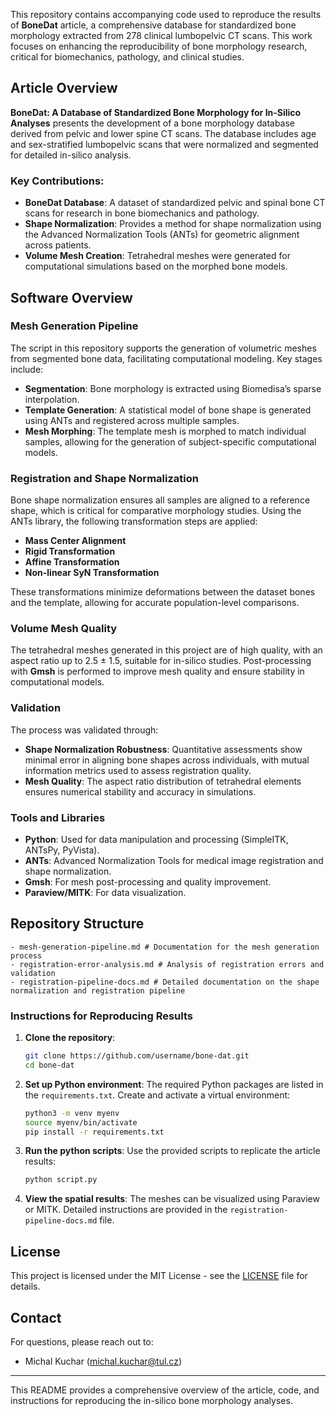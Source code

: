 
This repository contains  accompanying code used to reproduce the results of **BoneDat** article, a comprehensive database for standardized bone morphology extracted from 278 clinical lumbopelvic CT scans. This work focuses on enhancing the reproducibility of bone morphology research, critical for biomechanics, pathology, and clinical studies.

## Article Overview

**BoneDat: A Database of Standardized Bone Morphology for In-Silico Analyses** presents the development of a bone morphology database derived from pelvic and lower spine CT scans. The database includes age and sex-stratified lumbopelvic scans that were normalized and segmented for detailed in-silico analysis.

### Key Contributions:
- **BoneDat Database**: A dataset of standardized pelvic and spinal bone CT scans for research in bone biomechanics and pathology.
- **Shape Normalization**: Provides a method for shape normalization using the Advanced Normalization Tools (ANTs) for geometric alignment across patients.
- **Volume Mesh Creation**: Tetrahedral meshes were generated for computational simulations based on the morphed bone models.

## Software Overview

### Mesh Generation Pipeline

The script in this repository supports the generation of volumetric meshes from segmented bone data, facilitating computational modeling. Key stages include:
- **Segmentation**: Bone morphology is extracted using Biomedisa’s sparse interpolation.
- **Template Generation**: A statistical model of bone shape is generated using ANTs and registered across multiple samples.
- **Mesh Morphing**: The template mesh is morphed to match individual samples, allowing for the generation of subject-specific computational models.

### Registration and Shape Normalization

Bone shape normalization ensures all samples are aligned to a reference shape, which is critical for comparative morphology studies. Using the ANTs library, the following transformation steps are applied:
- **Mass Center Alignment**
- **Rigid Transformation**
- **Affine Transformation**
- **Non-linear SyN Transformation**

These transformations minimize deformations between the dataset bones and the template, allowing for accurate population-level comparisons.

### Volume Mesh Quality

The tetrahedral meshes generated in this project are of high quality, with an aspect ratio up to 2.5 ± 1.5, suitable for in-silico studies. Post-processing with **Gmsh** is performed to improve mesh quality and ensure stability in computational models.

### Validation

The process was validated through:
- **Shape Normalization Robustness**: Quantitative assessments show minimal error in aligning bone shapes across individuals, with mutual information metrics used to assess registration quality.
- **Mesh Quality**: The aspect ratio distribution of tetrahedral elements ensures numerical stability and accuracy in simulations.

### Tools and Libraries
- **Python**: Used for data manipulation and processing (SimpleITK, ANTsPy, PyVista).
- **ANTs**: Advanced Normalization Tools for medical image registration and shape normalization.
- **Gmsh**: For mesh post-processing and quality improvement.
- **Paraview/MITK**: For data visualization.

## Repository Structure

```plaintext
- mesh-generation-pipeline.md # Documentation for the mesh generation process
- registration-error-analysis.md # Analysis of registration errors and validation
- registration-pipeline-docs.md # Detailed documentation on the shape normalization and registration pipeline
```

### Instructions for Reproducing Results

1. **Clone the repository**:
   ```bash
   git clone https://github.com/username/bone-dat.git
   cd bone-dat
   ```

2. **Set up Python environment**:
   The required Python packages are listed in the `requirements.txt`. Create and activate a virtual environment:
   ```bash
   python3 -m venv myenv
   source myenv/bin/activate
   pip install -r requirements.txt
   ```

3. **Run the python scripts**:
   Use the provided scripts to replicate the article results:
   ```bash
   python script.py
   ```

4. **View the spatial results**:
   The meshes can be visualized using Paraview or MITK. Detailed instructions are provided in the `registration-pipeline-docs.md` file.

## License

This project is licensed under the MIT License - see the [LICENSE](LICENSE) file for details.

## Contact

For questions, please reach out to:
- Michal Kuchar (michal.kuchar@tul.cz)

--- 

This README provides a comprehensive overview of the article, code, and instructions for reproducing the in-silico bone morphology analyses.

